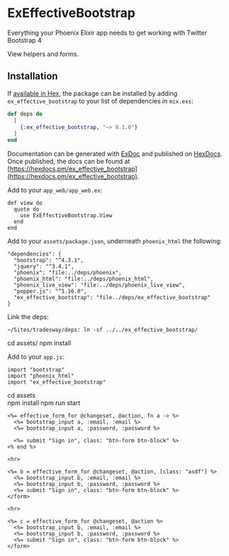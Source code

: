 # ExEffectiveBootstrap

Everything your Phoenix Elixir app needs to get working with Twitter Bootstrap 4

View helpers and forms.

## Installation

If [available in Hex](https://hex.pm/docs/publish), the package can be installed
by adding `ex_effective_bootstrap` to your list of dependencies in `mix.exs`:

```elixir
def deps do
  [
    {:ex_effective_bootstrap, "~> 0.1.0"}
  ]
end
```

Documentation can be generated with [ExDoc](https://github.com/elixir-lang/ex_doc)
and published on [HexDocs](https://hexdocs.pm). Once published, the docs can
be found at [https://hexdocs.pm/ex_effective_bootstrap](https://hexdocs.pm/ex_effective_bootstrap).

Add to your `app_web/app_web.ex`:

```
def view do
  quote do
    use ExEffectiveBootstrap.View
  end
end
```

Add to your `assets/package.json`, underneath `phoenix_html` the following:

```
"dependencies": {
  "bootstrap": "^4.3.1",
  "jquery": "^3.4.1",
  "phoenix": "file:../deps/phoenix",
  "phoenix_html": "file:../deps/phoenix_html",
  "phoenix_live_view": "file:../deps/phoenix_live_view",
  "popper.js": "^1.16.0",
  "ex_effective_bootstrap": "file../deps/ex_effective_bootstrap"
}
```

Link the deps:

```
~/Sites/tradesway/deps: ln -sf ../../ex_effective_bootstrap/
```

cd assets/
npm install

Add to your `app.js`:

```
import "bootstrap"
import "phoenix_html"
import "ex_effective_bootstrap"
```

cd assets\
npm install
npm run start


```
<%= effective_form_for @changeset, @action, fn a -> %>
  <%= bootstrap_input a, :email, :email %>
  <%= bootstrap_input a, :password, :password %>

  <%= submit "Sign in", class: "btn-form btn-block" %>
<% end %>

<hr>

<%= b = effective_form_for @changeset, @action, [class: "asdf"] %>
  <%= bootstrap_input b, :email, :email %>
  <%= bootstrap_input b, :password, :password %>
  <%= submit "Sign in", class: "btn-form btn-block" %>
</form>

<hr>

<%= c = effective_form_for @changeset, @action %>
  <%= bootstrap_input b, :email, :email %>
  <%= bootstrap_input b, :password, :password %>
  <%= submit "Sign in", class: "btn-form btn-block" %>
</form>
```
